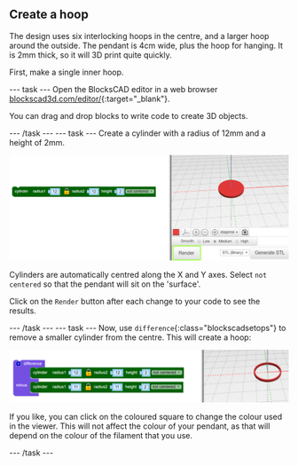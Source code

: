 ## Create a hoop

The design uses six interlocking hoops in the centre, and a larger hoop around the outside. The pendant is 4cm wide, plus the hoop for hanging. It is 2mm thick, so it will 3D print quite quickly.

First, make a single inner hoop. 

--- task ---
Open the BlocksCAD editor in a web browser [blockscad3d.com/editor/](https://www.blockscad3d.com/editor/){:target="_blank"}.

You can drag and drop blocks to write code to create 3D objects. 

--- /task ---
--- task ---
Create a cylinder with a radius of 12mm and a height of 2mm. 

![screenshot](images/pendant-cylinder.png) 
	
Cylinders are automatically centred along the X and Y axes. Select `not centered` so that the pendant will sit on the 'surface'.
	
Click on the `Render` button after each change to your code to see the results. 

--- /task ---
--- task ---
Now, use `difference`{:class="blockscadsetops"} to remove a smaller cylinder from the centre. This will create a hoop:

![screenshot](images/pendant-hoop.png) 
	
If you like, you can click on the coloured square to change the colour used in the viewer. This will not affect the colour of your pendant, as that will depend on the colour of the filament that you use. 
	
--- /task ---
	
	

